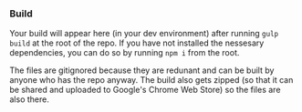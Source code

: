 ### Build

Your build will appear here (in your dev environment) after running `gulp build` at the root of the repo. If you have not installed the nessesary dependencies, you can do so by running `npm i` from the root.

The files are gitignored because they are redunant and can be built by anyone who has the repo anyway. The build also gets zipped (so that it can be shared and uploaded to Google's Chrome Web Store) so the files are also there.
